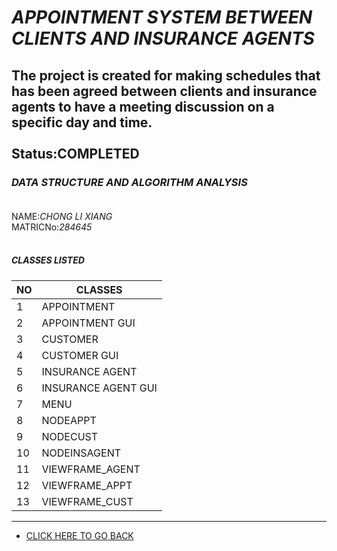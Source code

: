 # ***APPOINTMENT SYSTEM BETWEEN CLIENTS AND INSURANCE AGENTS***
The project is created for making schedules that has been agreed between clients and insurance agents to have a meeting discussion on a 
specific day and time.<br /><br />
Status:**COMPLETED**
--------------------------------------------------------------------
### *DATA STRUCTURE AND ALGORITHM ANALYSIS*<br /><br />
NAME:_CHONG LI XIANG_<br />
MATRICNo:_284645_<br /><br />

##### CLASSES LISTED
| NO | CLASSES             |
|----|---------------------|
| 1  | APPOINTMENT         |
| 2  | APPOINTMENT GUI     |
| 3  | CUSTOMER            |
| 4  | CUSTOMER GUI        |
| 5  | INSURANCE AGENT     |
| 6  | INSURANCE AGENT GUI |
| 7  | MENU                |
| 8  | NODEAPPT            |
| 9  | NODECUST            |
| 10 | NODEINSAGENT        |
| 11 | VIEWFRAME_AGENT     |
| 12 | VIEWFRAME_APPT      |
| 13 | VIEWFRAME_CUST      |

------------------------------------------------------------------------------------------------------------------
* [CLICK HERE TO GO BACK](https://github.com/MchalxZ)



